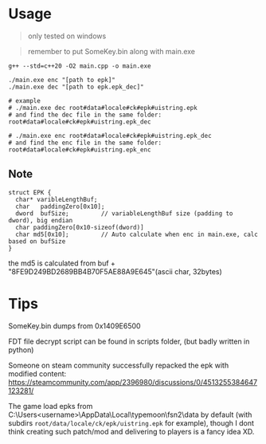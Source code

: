 # Usage
> only tested on windows

> remember to put SomeKey.bin along with main.exe

```shell
g++ --std=c++20 -O2 main.cpp -o main.exe

./main.exe enc "[path to epk]"
./main.exe dec "[path to epk.epk_dec]"

# example
# ./main.exe dec root#data#locale#ck#epk#uistring.epk
# and find the dec file in the same folder: root#data#locale#ck#epk#uistring.epk_dec

# ./main.exe enc root#data#locale#ck#epk#uistring.epk_dec
# and find the enc file in the same folder: root#data#locale#ck#epk#uistring.epk_enc
```

## Note
```
struct EPK {
  char* varibleLengthBuf;
  char   paddingZero[0x10];
  dword  bufSize;         // variableLengthBuf size (padding to dword), big endian
  char paddingZero[0x10-sizeof(dword)]
  char md5[0x10];         // Auto calculate when enc in main.exe, calc based on bufSize
}
```
the md5 is calculated from buf + "8FE9D249BD2689BB4B70F5AE88A9E645"(ascii char, 32bytes)

# Tips
SomeKey.bin dumps from 0x1409E6500

FDT file decrypt script can be found in scripts folder, (but badly written in python)

Someone on steam community successfully repacked the epk with modified content: https://steamcommunity.com/app/2396980/discussions/0/4513255384647123281/

The game load epks from C:\Users\<username>\AppData\Local\typemoon\fsn2\data by default (with subdirs `root/data/locale/ck/epk/uistring.epk` for example), though I dont think creating such patch/mod and delivering to players is a fancy idea XD.
